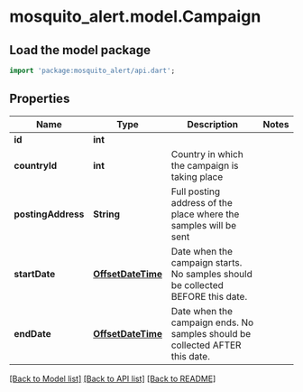 # mosquito_alert.model.Campaign

## Load the model package
```dart
import 'package:mosquito_alert/api.dart';
```

## Properties
Name | Type | Description | Notes
------------ | ------------- | ------------- | -------------
**id** | **int** |  | 
**countryId** | **int** | Country in which the campaign is taking place | 
**postingAddress** | **String** | Full posting address of the place where the samples will be sent | 
**startDate** | [**OffsetDateTime**](OffsetDateTime.md) | Date when the campaign starts. No samples should be collected BEFORE this date. | 
**endDate** | [**OffsetDateTime**](OffsetDateTime.md) | Date when the campaign ends. No samples should be collected AFTER this date. | 

[[Back to Model list]](../README.md#documentation-for-models) [[Back to API list]](../README.md#documentation-for-api-endpoints) [[Back to README]](../README.md)


